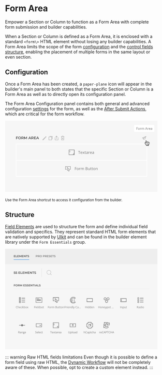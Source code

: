 # Form Area

Empower a Section or Column to function as a Form Area with complete form submission and builder capabilities.

When a Section or Column is defined as a Form Area, it is enclosed with a standard `<form\>` HTML element without losing any builder capabilities. A Form Area limits the scope of the form [configuration](#configuration) and the [control fields structure](#structure), enabling the placement of multiple forms in the same layout or even section.

## Configuration

Once a Form Area has been created, a `paper-plane` icon will appear in the builder's main panel to both states that the specific Section or Column is a Form Area as well as to directly open its configuration panel.

The Form Area Configuration panel contains both general and advanced configuration [settings](../settings) for the form, as well as the [After Submit Actions](../after-submit-actions), which are critical for the form workflow.

![Form Area Shortcut](./assets/formarea-config-shortcut.webp)

<small>Use the Form Area shortcut to access it configuration from the builder.</small>

## Structure

[Field Elements](../fields) are used to structure the form and define individual field validation and specifics. They represent standard HTML form elements that are natively supported by [UIkit](https://getuikit.com/) and can be found in the builder element library under the `Form Essentials` group.

![Form Area Elements](./assets/formarea-elements.webp)

::: warning Raw HTML fields limitations
Even though it is possible to define a form field using raw HTML, the [Dynamic Workflow](../dynamic) will not be completely aware of these. When possible, opt to create a custom element instead.
:::
